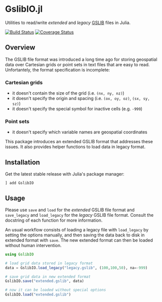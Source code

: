 # GslibIO.jl

Utilities to read/write *extended* and *legacy*
[GSLIB](http://www.gslib.com/gslib_help/format.html)
files in Julia.

[![Build Status](https://img.shields.io/github/workflow/status/JuliaEarth/GslibIO.jl/CI)](https://github.com/JuliaEarth/GslibIO.jl/actions)
[![Coverage Status](https://codecov.io/gh/JuliaEarth/GslibIO.jl/branch/master/graph/badge.svg)](https://codecov.io/gh/JuliaEarth/GslibIO.jl)

## Overview

The GSLIB file format was introduced a long time ago for storing geospatial
data over Cartesian grids or point sets in text files that are easy to read.
Unfortantely, the format specification is incomplete:

### Cartesian grids

- it doesn't contain the size of the grid (i.e. `(nx, ny, nz)`)
- it doesn't specify the origin and spacing (i.e. `(ox, oy, oz)`, `(sx, sy, sz)`)
- it doesn't specify the special symbol for inactive cells (e.g. `-999`)

### Point sets

- it doesn't specify which variable names are geospatial coordinates

This package introduces an extended GSLIB format that addresses these issues.
It also provides helper functions to load data in legacy format.

## Installation

Get the latest stable release with Julia's package manager:

```
] add GslibIO
```

## Usage

Please use `save` and `load` for the *extended* GSLIB file format and
`save_legacy` and `load_legacy` for the *legacy* GSLIB file format.
Consult the docstring of each function for more information.

An usual workflow consists of loading a legacy file with `load_legacy`
by setting the options manually, and then saving the data back to disk
in extended format with `save`. The new extended format can then be
loaded without human intervention.

```julia
using GslibIO

# load grid data stored in legacy format
data = GslibIO.load_legacy("legacy.gslib", (100,100,50), na=-999)

# save grid data in new extended format
GslibIO.save("extended.gslib", data)

# now it can be loaded without special options
GslibIO.load("extended.gslib")
```